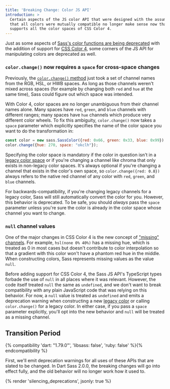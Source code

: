 ```yaml
---
title: 'Breaking Change: Color JS API'
introduction: >
  Certain aspects of the JS color API that were designed with the assumption
  that all colors were mutually compatible no longer make sense now that Sass
  supports all the color spaces of CSS Color 4.
---
```


Just as some aspects of [Sass's color functions are being deprecated] with the
addition of support for [CSS Color 4], some corners of the JS API for
manipulating colors are deprecated as well.

[Sass's color functions are being deprecated]: /documentation/breaking-changes/color-functions
[CSS Color 4]: https://developer.mozilla.org/en-US/blog/css-color-module-level-4/

### `color.change()` now requires a `space` for cross-space changes

Previously, the [`color.change()` method] just took a set of channel names from
the RGB, HSL, or HWB spaces. As long as those channels weren't mixed across
spaces (for example by changing both `red` and `hue` at the same time), Sass
could figure out which space was intended.

[`color.change()` method]: /documentation/js-api/classes/SassColor/#change

With Color 4, color spaces are no longer unambiguous from their channel names
alone. Many spaces have `red`, `green`, and `blue` channels with different
ranges; many spaces have `hue` channels which produce very different color
wheels. To fix this ambiguity, `color.change()` now takes a `space` parameter
which explicitly specifies the name of the color space you want to do the
transformation in:

```js
const color = new sass.SassColor({red: 0x66, green: 0x33, blue: 0x99});
color.change({hue: 270, space: "okclh"});
```

Specifying the color space is mandatory if the color in question isn't in a
[legacy color space] or if you're changing a channel like chroma that only
exists in non-legacy color spaces. It's always optional if you're changing a
channel that exists in the color's own space, so `color.change({red: 0.8})`
always refers to the native red channel of any color with `red`, `green`, and
`blue` channels.

[legacy color space]: /documentation/values/colors#legacy-color-spaces

For backwards-compatibility, if you're changing legacy channels for a legacy
color, Sass will still automatically convert the color for you. However, this
behavior is deprecated. To be safe, you should _always_ pass the `space`
parameter unless you're sure the color is already in the color space whose
channel you want to change.

### `null` channel values

One of the major changes in CSS Color 4 is the new concept of ["missing"
channels]. For example, `hsl(none 0% 40%)` has a missing hue, which is treated
as 0 in most cases but doesn't contribute to color interpolation so that a
gradient with this color won't have a phantom red hue in the middle. When
constructing colors, Sass represents missing values as the value `null`.

["missing" channels]: https://developer.mozilla.org/en-US/docs/Web/CSS/color_value#missing_color_components

Before adding support for CSS Color 4, the Sass JS API's TypeScript types
forbade the use of `null` in all places where it was relevant. However, the code
itself treated `null` the same as `undefined`, and we don't want to break
compatibility with any plain JavaScript code that was relying on this behavior.
For now, a `null` value is treated as `undefined` and emits a deprecation
warning when constructing a new [legacy color] or calling `color.change()` for a
legacy color. In either case, if you pass a `space` parameter explicitly, you'll
opt into the new behavior and `null` will be treated as a missing channel.

[legacy color]: /documentation/values/colors#legacy-color-spaces

## Transition Period

{% compatibility 'dart: "1.79.0"', 'libsass: false', 'ruby: false' %}{% endcompatibility %}

First, we'll emit deprecation warnings for all uses of these APIs that are
slated to be changed. In Dart Sass 2.0.0, the breaking changes will go into
effect fully, and the old behavior will no longer work how it used to.

{% render 'silencing_deprecations', jsonly: true %}

